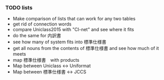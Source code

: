 ### TODO lists

- Make comparison of lists that can work for any two tables
- get rid of connection words
- compare Uniclass2015 with "CI-net" and see where it fits
- do the same for 内訳書
- see how many of system fits into 標準仕様書
- get all nouns from the contents of 標準仕様書 and see how much of it meets
- map 標準仕様書　with products
- Map between Uniclass <-> Uniformat
- Map between 標準仕様書 <-> JCCS
